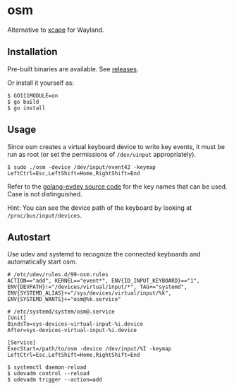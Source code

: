 # osm

Alternative to [xcape](https://github.com/alols/xcape) for Wayland.

## Installation

Pre-built binaries are available. See [releases](https://github.com/ursm/osm/releases).

Or install it yourself as:

```
$ GO111MODULE=on
$ go build
$ go install
```

## Usage

Since osm creates a virtual keyboard device to write key events, it must be run as root (or set the permissions of `/dev/uinput` appropriately).

```
$ sudo ./osm -device /dev/input/event42 -keymap LeftCtrl=Esc,LeftShift=Home,RightShift=End
```

Refer to the [golang-evdev source code](https://github.com/gvalkov/golang-evdev/blob/master/ecodes.go) for the key names that can be used. Case is not distinguished.

Hint: You can see the device path of the keyboard by looking at `/proc/bus/input/devices`.

## Autostart

Use udev and systemd to recognize the connected keyboards and automatically start osm.

```
# /etc/udev/rules.d/99-osm.rules
ACTION=="add", KERNEL=="event*", ENV{ID_INPUT_KEYBOARD}=="1", ENV{DEVPATH}!="/devices/virtual/input/*", TAG+="systemd", ENV{SYSTEMD_ALIAS}+="/sys/devices/virtual/input/%k", ENV{SYSTEMD_WANTS}+="osm@%k.service"
```

```
# /etc/systemd/system/osm@.service
[Unit]
BindsTo=sys-devices-virtual-input-%i.device
After=sys-devices-virtual-input-%i.device

[Service]
ExecStart=/path/to/osm -device /dev/input/%I -keymap LeftCtrl=Esc,LeftShift=Home,RightShift=End
```

```
$ systemctl daemon-reload
$ udevadm control --reload
$ udevadm trigger --action=add
```
